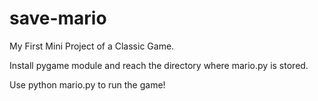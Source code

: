 # save-mario

My First Mini Project of a Classic Game.

Install pygame module and reach the directory where mario.py is stored.

Use python mario.py to run the game!
